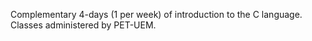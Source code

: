 Complementary 4-days (1 per week) of introduction to the C language. Classes administered by PET-UEM.
